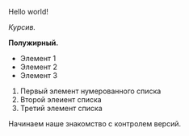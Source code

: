 Hello world!

*Курсив.*

**Полужирный.**

* Элемент 1
* Элемент 2
* Элемент 3

1. Первый элемент нумерованного списка
2. Второй элеиент списка
3. Третий элемент списка

Начинаем наше знакомство с контролем версий.